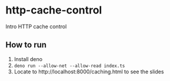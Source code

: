 # http-cache-control
Intro HTTP cache control


## How to run
1. Install deno
2. `deno run --allow-net --allow-read index.ts` 
3. Locate to http://localhost:8000/caching.html to see the slides
